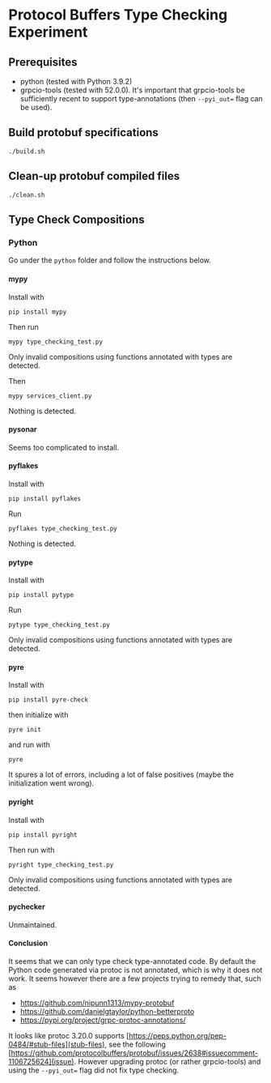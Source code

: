 # Protocol Buffers Type Checking Experiment

## Prerequisites

- python (tested with Python 3.9.2)
- grpcio-tools (tested with 52.0.0).  It's important that grpcio-tools
  be sufficiently recent to support type-annotations (then
  `--pyi_out=` flag can be used).

## Build protobuf specifications

```
./build.sh
```

## Clean-up protobuf compiled files

```
./clean.sh
```

## Type Check Compositions

### Python

Go under the `python` folder and follow the instructions below.

#### mypy

Install with

```
pip install mypy
```


Then run

```
mypy type_checking_test.py
```

Only invalid compositions using functions annotated with types are
detected.

Then

```
mypy services_client.py
```

Nothing is detected.

#### pysonar

Seems too complicated to install.

#### pyflakes

Install with

```
pip install pyflakes
```

Run

```
pyflakes type_checking_test.py
```

Nothing is detected.

#### pytype

Install with

```
pip install pytype
```

Run

```
pytype type_checking_test.py
```

Only invalid compositions using functions annotated with types are
detected.

#### pyre

Install with

```
pip install pyre-check
```

then initialize with

```
pyre init
```

and run with

```
pyre
```

It spures a lot of errors, including a lot of false positives (maybe
the initialization went wrong).

#### pyright

Install with

```
pip install pyright
```

Then run with

```
pyright type_checking_test.py
```

Only invalid compositions using functions annotated with types are
detected.

#### pychecker

Unmaintained.

#### Conclusion

It seems that we can only type check type-annotated code.  By default
the Python code generated via protoc is not annotated, which is why it
does not work.  It seems however there are a few projects trying to
remedy that, such as

* https://github.com/nipunn1313/mypy-protobuf
* https://github.com/danielgtaylor/python-betterproto
* https://pypi.org/project/grpc-protoc-annotations/

It looks like protoc 3.20.0 supports
[https://peps.python.org/pep-0484/#stub-files](stub-files), see the
following
[https://github.com/protocolbuffers/protobuf/issues/2638#issuecomment-1106725624](issue).
However upgrading protoc (or rather grpcio-tools) and using the
`--pyi_out=` flag did not fix type checking.
